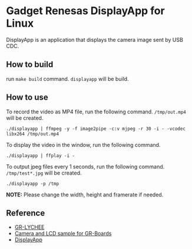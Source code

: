 # Gadget Renesas DisplayApp for Linux
DisplayApp is an application that displays the camera image sent by USB CDC.

## How to build
run `make build` command. `displayapp` will be build.

## How to use
To record the video as MP4 file, run the following command. `/tmp/out.mp4` will be created.
```
./displayapp | ffmpeg -y -f image2pipe -c:v mjpeg -r 30 -i - -vcodec libx264 /tmp/out.mp4
```

To display the video in the window, run the following command.
```
./displayapp | ffplay -i -
```

To output jpeg files every 1 seconds, run the following command. `/tmp/test*.jpg` will be created.
```
./displayapp -p /tmp
```

**NOTE:**
Please change the width, height and framerate if needed. 

## Reference
- [GR-LYCHEE](https://www.renesas.com/us/ja/products/gadget-renesas/boards/gr-lychee.html)
- [Camera and LCD sample for GR-Boards](https://github.com/d-kato/GR-Boards_Camera_LCD_sample)
- [DisplayApp](https://os.mbed.com/users/dkato/code/DisplayApp/)
